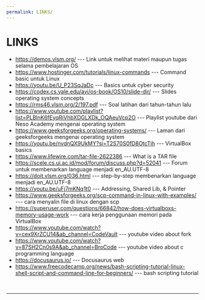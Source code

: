 ```yaml
---
permalink: LINKS/
---
```


# LINKS

* <https://demos.vlsm.org/> --- Link untuk melihat materi maupun tugas selama pembelajaran OS
* <https://www.hostinger.com/tutorials/linux-commands> --- Command basic untuk Linux
* <https://youtu.be/U_P23SqJaDc> --- Basics untuk cyber security
* <https://codex.cs.yale.edu/avi/os-book/OS10/slide-dir/> --- Slides operating system concepts
* <https://rms46.vlsm.org/2/197.pdf> --- Soal latihan dari tahun-tahun lalu
* <https://www.youtube.com/playlist?list=PLBlnK6fEyqRiVhbXDGLXDk_OQAeuVcp2O> --- Playlist youtube dari Neso Academy mengenai operating system
* <https://www.geeksforgeeks.org/operating-systems/> --- Laman dari geeksforgeeks mengenai operating system
* <https://youtu.be/nvdnQX9UkMY?si=T2S70S0fD8OtcTih> --- VirtualBox basics
* <https://www.lifewire.com/tar-file-2622386> --- What is a TAR file
* <https://scele.cs.ui.ac.id/mod/forum/discuss.php?d=52041> --- Forum untuk membenarkan language menjadi en_AU.UTF-8
* <https://doit.vlsm.org/036.html> --- step-by-step membenarkan language menjadi en_AU.UTF-8
* <https://youtu.be/uFj7mKNq1t0> --- Addressing, Shared Lib, & Pointer
* <https://www.geeksforgeeks.org/scp-command-in-linux-with-examples/> --- cara menyalin file di linux dengan scp
* <https://superuser.com/questions/66842/how-does-virtualboxs-memory-usage-work> --- cara kerja penggunaan memori pada VirtualBox
* <https://www.youtube.com/watch?v=cex9XrZCU14&ab_channel=CodeVault> --- youtube video about fork
* <https://www.youtube.com/watch?v=87SH2Cn0s9A&ab_channel=BroCode> --- youtube video about c programming language
* <https://docusaurus.io/> --- Docusaurus web
* <https://www.freecodecamp.org/news/bash-scripting-tutorial-linux-shell-script-and-command-line-for-beginners/> --- bash scripting tutorial
<br>
<hr>
